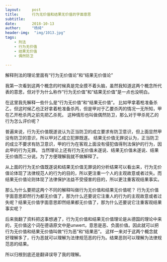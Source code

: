 ```yaml
---
layout:     post
title:      行为无价值和结果无价值的字面意思
subtitle:   
date:       2018-10-13
author:     "杨绮"
header-img:  "img/1013.jpg"
tags:
    - 刑法
    - 行为无价值
    - 结果无价值
    - 偶然防卫
  
---
```

解释刑法的理论里面有“行为无价值论”和“结果无价值论”

我第一次看到这两个概念的时候真是完全摸不着头脑，虽然我知道这两个概念所代表的意思，但对于为什么称作“行为无价值”和“结果无价值”是一点也没明白。

在这里我先解释一些什么是“行为无价值”和“结果无价值”。
比如甲拿着枪准备杀乙，但这时候乙也正好拿着枪准备杀丙，但是甲对于乙要杀丙的情况一无所知，甲在乙开枪杀丙之前先把乙杀死。
这种情形也叫做偶然防卫，那么对于甲杀死乙的行为怎么评价呢？

普遍来说，行为无价值既遂说认为正当防卫的成立要求有防卫意识，但上面显然甲没有防卫的意识，所以甲对乙成立犯罪既遂。
结果无价值无罪说认为，正当防卫的成立不要求有防卫意识，甲的行为在客观上面没有侵犯值得刑法保护的行为，因此甲的行为无罪。
当然理论上还有行为无价值未遂说、结果无价值未遂说、结果无价值而二分说。为了方便理解我就不做解释了。

从上面的行为无价值既遂说和结果无价值无罪说的分析结果可以看出来，行为无价值论体现了法律规范人的行为的目的，所以更注重一个人的主观故意或者过失。而结果无价值论则体现了法律保护法益不受侵害的目的，所以更注重客观结果事实。

那么为什么要把这两个不同的解释叫做行为无价值和结果无价值呢？
行为无价值字面意思即然行为都无价值了，那为什么还要说它注重人的行为的主观故意或者过失呢？结果无价值字面意思即然结果都无价值了，那为什么还要说它注重客观结果事实呢？

后来我翻了资料把这事想通了，行为无价值和结果无价值理论是从德国的理论中来的，无价值这个词在德语原文中是unwert，意思是恶、负面价值。因此就可以把行为无价值和结果无价值叫做“行为恶”和“结果恶”。
这样一来对于这两个概念就好理解多了，行为恶就可以理解为法律规范恶的行为。结果恶则可以理解为法律规范恶的结果。

所以归根到底还是翻译误导了我的理解。

